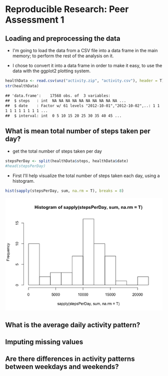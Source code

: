 # Reproducible Research: Peer Assessment 1


## Loading and preprocessing the data

* I'm going to load the data from a CSV file into a data frame in the main memory; to perform the rest of the analysis on it.

* I chose to convert it into a data frame in order to make it easy, to use the data with the ggplot2 plotting system.


```r
healthData <- read.csv(unz("activity.zip", "activity.csv"), header = T)
str(healthData)
```

```
## 'data.frame':	17568 obs. of  3 variables:
##  $ steps   : int  NA NA NA NA NA NA NA NA NA NA ...
##  $ date    : Factor w/ 61 levels "2012-10-01","2012-10-02",..: 1 1 1 1 1 1 1 1 1 1 ...
##  $ interval: int  0 5 10 15 20 25 30 35 40 45 ...
```

## What is mean total number of steps taken per day?

* get the total number of steps taken per day


```r
stepsPerDay <- split(healthData$steps, healthData$date)
#head(stepsPerDay)
```

* First I'll help visualize the total number of steps taken each day, using a histogram.


```r
hist(sapply(stepsPerDay, sum, na.rm = T), breaks = 8)
```

![](PA1_template_files/figure-html/unnamed-chunk-3-1.png) 



## What is the average daily activity pattern?



## Imputing missing values



## Are there differences in activity patterns between weekdays and weekends?
